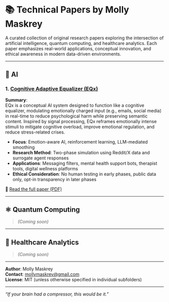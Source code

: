 # 📚 Technical Papers by Molly Maskrey

A curated collection of original research papers exploring the intersection of artificial intelligence, quantum computing, and healthcare analytics. Each paper emphasizes real-world applications, conceptual innovation, and ethical awareness in modern data-driven environments.

---

## 🧠 AI

### 1. [Cognitive Adaptive Equalizer (EQx)](./AI/cognitive-adaptive-equalizer)

**Summary**:  
EQx is a conceptual AI system designed to function like a cognitive equalizer, modulating emotionally charged input (e.g., emails, social media) in real-time to reduce psychological harm while preserving semantic content. Inspired by signal processing, EQx reframes emotionally intense stimuli to mitigate cognitive overload, improve emotional regulation, and reduce stress-related crises.

- **Focus**: Emotion-aware AI, reinforcement learning, LLM-mediated smoothing
- **Research Method**: Two-phase simulation using Reddit/X data and surrogate agent responses
- **Applications**: Messaging filters, mental health support bots, therapist tools, digital wellness platforms
- **Ethical Consideration**: No human testing in early phases, public data only, opt-in transparency in later phases

📄 [Read the full paper (PDF)](./AI/cognitive-adaptive-equalizer/EQx.pdf)

---

## ⚛️ Quantum Computing

> _(Coming soon)_

---

## 🏥 Healthcare Analytics

> _(Coming soon)_

---

**Author**: Molly Maskrey  
**Contact**: mollymaskrey@gmail.com  
**License**: MIT (unless otherwise specified in individual subfolders)

---
_“If your brain had a compressor, this would be it.”_
